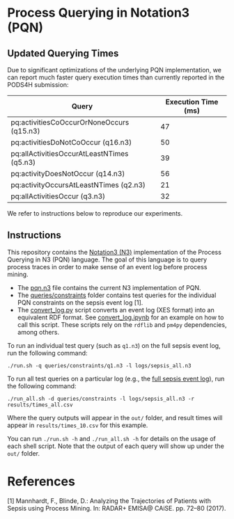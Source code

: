 # Process Querying in Notation3 (PQN)

## Updated Querying Times

Due to significant optimizations of the underlying PQN implementation, we can report much faster query execution times than currently reported in the PODS4H submission:

| Query                                       | Execution Time (ms) | 
|---------------------------------------------|---------------------|
| pq:activitiesCoOccurOrNoneOccurs (q15.n3)   | 47                  |
| pq:activitiesDoNotCoOccur (q16.n3)          | 50                  |
| pq:allActivitiesOccurAtLeastNTimes (q5.n3)  | 39                  |
| pq:activityDoesNotOccur (q14.n3)            | 56                  |
| pq:activityOccursAtLeastNTimes (q2.n3)      | 21                  |
| pq:allActivitiesOccur (q3.n3)               | 32                  |

We refer to instructions below to reproduce our experiments.

## Instructions

This repository contains the [Notation3 (N3)](http://notation3.org) implementation of the Process Querying in N3 (PQN) language.
The goal of this language is to query process traces in order to make sense of an event log before process mining.

- The [pqn.n3](pqn.n3) file contains the current N3 implementation of PQN.
- The [queries/constraints](queries/constraints) folder contains test queries for the individual PQN constraints on the sepsis event log [1].
- The [convert_log.py](convert/convert_log.py) script converts an event log (XES format) into an equivalent RDF format. See [convert_log.ipynb](convert/convert_log.ipynb) for an example on how to call this script. These scripts rely on the `rdflib` and `pm4py` dependencies, among others.

To run an individual test query (such as `q1.n3`) on the full sepsis event log, run the following command:
```
./run.sh -q queries/constraints/q1.n3 -l logs/sepsis_all.n3
```

To run all test queries on a particular log (e.g., the [full sepsis event log](logs/)), run the following command:
```
./run_all.sh -d queries/constraints -l logs/sepsis_all.n3 -r results/times_all.csv
```
Where the query outputs will appear in the `out/` folder, and result times will appear in `results/times_10.csv` for this example.

You can run `./run.sh -h` and `./run_all.sh -h` for details on the usage of each shell script.
Note that the output of each query will show up under the `out/` folder.

# References
[1] Mannhardt, F., Blinde, D.: Analyzing the Trajectories of Patients with Sepsis using Process Mining. In: RADAR+ EMISA@ CAiSE. pp. 72–80 (2017).
